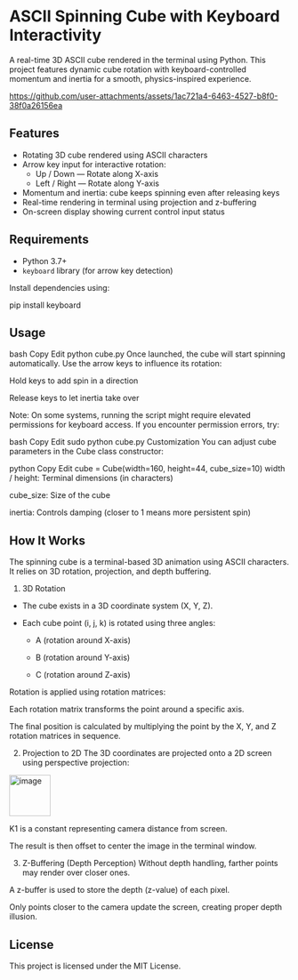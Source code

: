 # ASCII Spinning Cube with Keyboard Interactivity

A real-time 3D ASCII cube rendered in the terminal using Python. This project features dynamic cube rotation with keyboard-controlled momentum and inertia for a smooth, physics-inspired experience.



https://github.com/user-attachments/assets/1ac721a4-6463-4527-b8f0-38f0a26156ea



## Features

- Rotating 3D cube rendered using ASCII characters
- Arrow key input for interactive rotation:
  - Up / Down — Rotate along X-axis
  - Left / Right — Rotate along Y-axis
- Momentum and inertia: cube keeps spinning even after releasing keys
- Real-time rendering in terminal using projection and z-buffering
- On-screen display showing current control input status

## Requirements

- Python 3.7+
- `keyboard` library (for arrow key detection)

Install dependencies using:

pip install keyboard

## Usage
bash
Copy
Edit
python cube.py
Once launched, the cube will start spinning automatically. Use the arrow keys to influence its rotation:

Hold keys to add spin in a direction

Release keys to let inertia take over

Note: On some systems, running the script might require elevated permissions for keyboard access. If you encounter permission errors, try:

bash
Copy
Edit
sudo python cube.py
Customization
You can adjust cube parameters in the Cube class constructor:

python
Copy
Edit
cube = Cube(width=160, height=44, cube_size=10)
width / height: Terminal dimensions (in characters)

cube_size: Size of the cube

inertia: Controls damping (closer to 1 means more persistent spin)

## How It Works
The spinning cube is a terminal-based 3D animation using ASCII characters. It relies on 3D rotation, projection, and depth buffering.

1. 3D Rotation
- The cube exists in a 3D coordinate system (X, Y, Z).

- Each cube point (i, j, k) is rotated using three angles:

  - A (rotation around X-axis)

  - B (rotation around Y-axis)

  - C (rotation around Z-axis)

Rotation is applied using rotation matrices:

Each rotation matrix transforms the point around a specific axis.

The final position is calculated by multiplying the point by the X, Y, and Z rotation matrices in sequence.

2. Projection to 2D
The 3D coordinates are projected onto a 2D screen using perspective projection:
​
<img width="74" alt="image" src="https://github.com/user-attachments/assets/5cf23794-f561-417c-8d00-4a672e892d73" />


K1 is a constant representing camera distance from screen.

The result is then offset to center the image in the terminal window.

3. Z-Buffering (Depth Perception)
Without depth handling, farther points may render over closer ones.

A z-buffer is used to store the depth (z-value) of each pixel.

Only points closer to the camera update the screen, creating proper depth illusion.

## License
This project is licensed under the MIT License.
